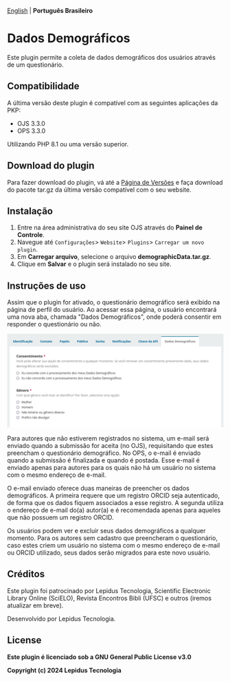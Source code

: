 [English](/README.md) | **Português Brasileiro**

# Dados Demográficos

Este plugin permite a coleta de dados demográficos dos usuários através de um questionário.

## Compatibilidade

A última versão deste plugin é compatível com as seguintes aplicações da PKP:

* OJS 3.3.0
* OPS 3.3.0

Utilizando PHP 8.1 ou uma versão superior.

## Download do plugin 

Para fazer download do plugin, vá até a [Página de Versões](https://github.com/lepidus/demographicData/releases) e faça download do pacote tar.gz da última versão compatível com o seu website.

## Instalação

1. Entre na área administrativa do seu site OJS através do __Painel de Controle__.
2. Navegue até `Configurações`> `Website`> `Plugins`> `Carregar um novo plugin`.
3. Em __Carregar arquivo__, selecione o arquivo __demographicData.tar.gz__.
4. Clique em __Salvar__ e o plugin será instalado no seu site.

## Instruções de uso
Assim que o plugin for ativado, o questionário demográfico será exibido na página de perfil do usuário. Ao acessar essa página, o usuário encontrará uma nova aba, chamada "Dados Demográficos", onde poderá consentir em responder o questionário ou não.

![](screenshots/Questionnaire-pt_BR.png)

Para autores que não estiverem registrados no sistema, um e-mail será enviado quando a submissão for aceita (no OJS), requisitando que estes preencham o questionário demográfico. No OPS, o e-mail é enviado quando a submissão é finalizada e quando é postada. Esse e-mail é enviado apenas para autores para os quais não há um usuário no sistema com o mesmo endereço de e-mail.

O e-mail enviado oferece duas maneiras de preencher os dados demográficos. A primeira requere que um registro ORCID seja autenticado, de forma que os dados fiquem associados a esse registro. A segunda utiliza o endereço de e-mail do(a) autor(a) e é recomendada apenas para aqueles que não possuem um registro ORCID.

Os usuários podem ver e excluir seus dados demográficos a qualquer momento. Para os autores sem cadastro que preencheram o questionário, caso estes criem um usuário no sistema com o mesmo endereço de e-mail ou ORCID utilizado, seus dados serão migrados para este novo usuário.

## Créditos
Este plugin foi patrocinado por Lepidus Tecnologia, Scientific Electronic Library Online (SciELO), Revista Encontros Bibli (UFSC) e outros (iremos atualizar em breve).

Desenvolvido por Lepidus Tecnologia.

## License

__Este plugin é licenciado sob a GNU General Public License v3.0__

__Copyright (c) 2024 Lepidus Tecnologia__